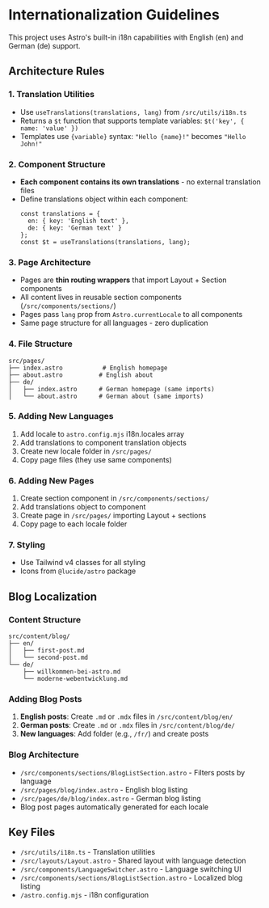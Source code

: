# Internationalization Guidelines

This project uses Astro's built-in i18n capabilities with English (en) and German (de) support.

## Architecture Rules

### 1. Translation Utilities

- Use `useTranslations(translations, lang)` from `/src/utils/i18n.ts`
- Returns a `$t` function that supports template variables: `$t('key', { name: 'value' })`
- Templates use `{variable}` syntax: `"Hello {name}!"` becomes `"Hello John!"`

### 2. Component Structure

- **Each component contains its own translations** - no external translation files
- Define translations object within each component:
    ```astro
    const translations = {
      en: { key: 'English text' },
      de: { key: 'German text' }
    };
    const $t = useTranslations(translations, lang);
    ```

### 3. Page Architecture

- Pages are **thin routing wrappers** that import Layout + Section components
- All content lives in reusable section components (`/src/components/sections/`)
- Pages pass `lang` prop from `Astro.currentLocale` to all components
- Same page structure for all languages - zero duplication

### 4. File Structure

```
src/pages/
├── index.astro           # English homepage
├── about.astro          # English about
├── de/
│   ├── index.astro      # German homepage (same imports)
│   └── about.astro      # German about (same imports)
```

### 5. Adding New Languages

1. Add locale to `astro.config.mjs` i18n.locales array
2. Add translations to component translation objects
3. Create new locale folder in `/src/pages/`
4. Copy page files (they use same components)

### 6. Adding New Pages

1. Create section component in `/src/components/sections/`
2. Add translations object to component
3. Create page in `/src/pages/` importing Layout + sections
4. Copy page to each locale folder

### 7. Styling

- Use Tailwind v4 classes for all styling
- Icons from `@lucide/astro` package

## Blog Localization

### Content Structure

```
src/content/blog/
├── en/
│   ├── first-post.md
│   └── second-post.md
└── de/
    ├── willkommen-bei-astro.md
    └── moderne-webentwicklung.md
```

### Adding Blog Posts

1. **English posts**: Create `.md` or `.mdx` files in `/src/content/blog/en/`
2. **German posts**: Create `.md` or `.mdx` files in `/src/content/blog/de/`
3. **New languages**: Add folder (e.g., `/fr/`) and create posts

### Blog Architecture

- `/src/components/sections/BlogListSection.astro` - Filters posts by language
- `/src/pages/blog/index.astro` - English blog listing
- `/src/pages/de/blog/index.astro` - German blog listing
- Blog post pages automatically generated for each locale

## Key Files

- `/src/utils/i18n.ts` - Translation utilities
- `/src/layouts/Layout.astro` - Shared layout with language detection
- `/src/components/LanguageSwitcher.astro` - Language switching UI
- `/src/components/sections/BlogListSection.astro` - Localized blog listing
- `/astro.config.mjs` - i18n configuration
